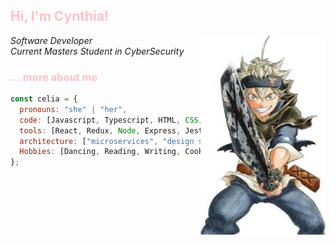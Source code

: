 <h2 style="color:pink">  Hi, I'm Cynthia! </h2>

<img align="right"  src="/assets/download.jpg"  width="200"  >
<p><em> Software Developer
<br>Current Masters Student in CyberSecurity</br>
</em></p>



### <span style="color:Pink"> ... more about me

</span>

```javascript
const celia = {
  pronouns: "she" | "her",
  code: [Javascript, Typescript, HTML, CSS, Python, SQL, EJS],
  tools: [React, Redux, Node, Express, Jest, Docker],
  architecture: ["microservices", "design system pattern"],
  Hobbies: [Dancing, Reading, Writing, Cooking, playing Asphalt, Board/Card Games],
};
```
